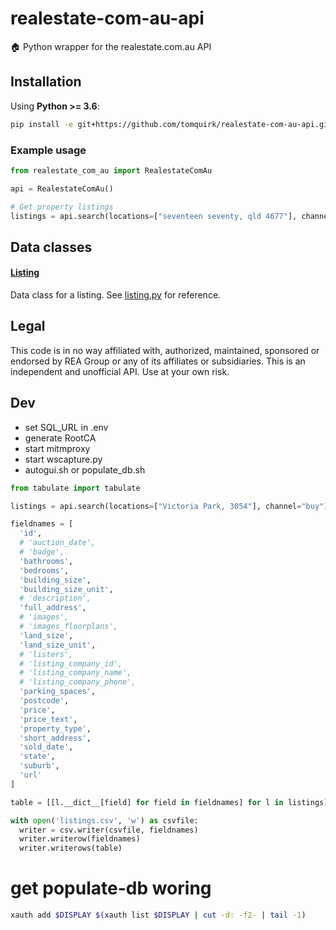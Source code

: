 # realestate-com-au-api

🏠 Python wrapper for the realestate.com.au API

## Installation

Using **Python >= 3.6**:

```bash
pip install -e git+https://github.com/tomquirk/realestate-com-au-api.git#egg=realestate_com_au_api
```

### Example usage

```python
from realestate_com_au import RealestateComAu

api = RealestateComAu()

# Get property listings
listings = api.search(locations=["seventeen seventy, qld 4677"], channel="buy", keywords=["tenant"], exclude_keywords=["pool"])
```

## Data classes

#### [Listing](/realestate_com_au/objects/listing.py#L6)

Data class for a listing. See [listing.py](/realestate_com_au/objects/listing.py#L6) for reference.

## Legal

This code is in no way affiliated with, authorized, maintained, sponsored or endorsed by REA Group or any of its affiliates or subsidiaries. This is an independent and unofficial API. Use at your own risk.

## Dev

- set SQL_URL in .env
- generate RootCA
- start mitmproxy
- start wscapture.py
- autogui.sh or populate_db.sh

```python
from tabulate import tabulate

listings = api.search(locations=["Victoria Park, 3054"], channel="buy")

fieldnames = [
  'id',
  # 'auction_date',
  # 'badge',
  'bathrooms',
  'bedrooms',
  'building_size',
  'building_size_unit',
  # 'description',
  'full_address',
  # 'images',
  # 'images_floorplans',
  'land_size',
  'land_size_unit',
  # 'listers',
  # 'listing_company_id',
  # 'listing_company_name',
  # 'listing_company_phone',
  'parking_spaces',
  'postcode',
  'price',
  'price_text',
  'property_type',
  'short_address',
  'sold_date',
  'state',
  'suburb',
  'url'
]

table = [[l.__dict__[field] for field in fieldnames] for l in listings]

with open('listings.csv', 'w') as csvfile:
  writer = csv.writer(csvfile, fieldnames)
  writer.writerow(fieldnames)
  writer.writerows(table)

```

# get populate-db woring

```bash
xauth add $DISPLAY $(xauth list $DISPLAY | cut -d: -f2- | tail -1)
```
